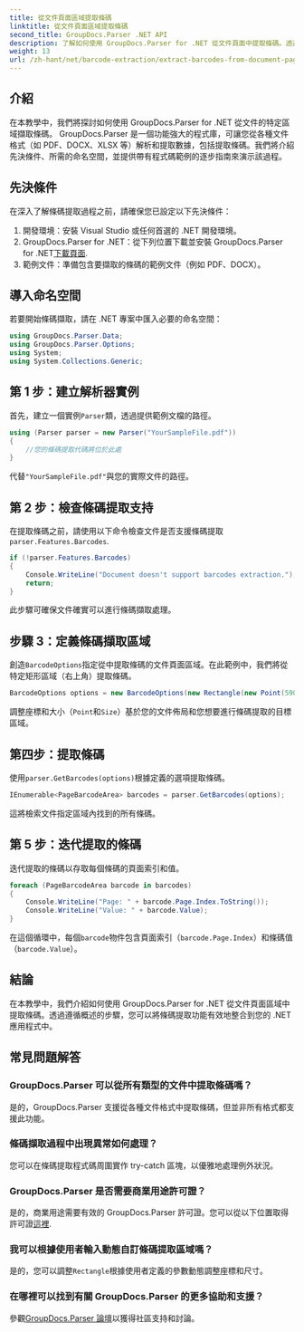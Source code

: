 ```yaml
---
title: 從文件頁面區域提取條碼
linktitle: 從文件頁面區域提取條碼
second_title: GroupDocs.Parser .NET API
description: 了解如何使用 GroupDocs.Parser for .NET 從文件頁面中提取條碼。透過此逐步教學增強您的文件處理能力。
weight: 13
url: /zh-hant/net/barcode-extraction/extract-barcodes-from-document-page-area/
---
```

## 介紹
在本教學中，我們將探討如何使用 GroupDocs.Parser for .NET 從文件的特定區域擷取條碼。 GroupDocs.Parser 是一個功能強大的程式庫，可讓您從各種文件格式（如 PDF、DOCX、XLSX 等）解析和提取數據，包括提取條碼。我們將介紹先決條件、所需的命名空間，並提供帶有程式碼範例的逐步指南來演示該過程。
## 先決條件
在深入了解條碼提取過程之前，請確保您已設定以下先決條件：
1. 開發環境：安裝 Visual Studio 或任何首選的 .NET 開發環境。
2.  GroupDocs.Parser for .NET：從下列位置下載並安裝 GroupDocs.Parser for .NET[下載頁面](https://releases.groupdocs.com/parser/net/).
3. 範例文件：準備包含要擷取的條碼的範例文件（例如 PDF、DOCX）。

## 導入命名空間
若要開始條碼擷取，請在 .NET 專案中匯入必要的命名空間：
```csharp
using GroupDocs.Parser.Data;
using GroupDocs.Parser.Options;
using System;
using System.Collections.Generic;
```
## 第 1 步：建立解析器實例
首先，建立一個實例`Parser`類，透過提供範例文檔的路徑。
```csharp
using (Parser parser = new Parser("YourSampleFile.pdf"))
{
    //您的條碼提取代碼將位於此處
}
```
代替`"YourSampleFile.pdf"`與您的實際文件的路徑。
## 第 2 步：檢查條碼提取支持
在提取條碼之前，請使用以下命令檢查文件是否支援條碼提取`parser.Features.Barcodes`.
```csharp
if (!parser.Features.Barcodes)
{
    Console.WriteLine("Document doesn't support barcodes extraction.");
    return;
}
```
此步驟可確保文件確實可以進行條碼擷取處理。
## 步驟 3：定義條碼擷取區域
創造`BarcodeOptions`指定從中提取條碼的文件頁面區域。在此範例中，我們將從特定矩形區域（右上角）提取條碼。
```csharp
BarcodeOptions options = new BarcodeOptions(new Rectangle(new Point(590, 80), new Size(150, 150)));
```
調整座標和大小（`Point`和`Size`）基於您的文件佈局和您想要進行條碼提取的目標區域。
## 第四步：提取條碼
使用`parser.GetBarcodes(options)`根據定義的選項提取條碼。
```csharp
IEnumerable<PageBarcodeArea> barcodes = parser.GetBarcodes(options);
```
這將檢索文件指定區域內找到的所有條碼。
## 第 5 步：迭代提取的條碼
迭代提取的條碼以存取每個條碼的頁面索引和值。
```csharp
foreach (PageBarcodeArea barcode in barcodes)
{
    Console.WriteLine("Page: " + barcode.Page.Index.ToString());
    Console.WriteLine("Value: " + barcode.Value);
}
```
在這個循環中，每個`barcode`物件包含頁面索引（`barcode.Page.Index`）和條碼值（`barcode.Value`）。

## 結論
在本教學中，我們介紹如何使用 GroupDocs.Parser for .NET 從文件頁面區域中提取條碼。透過遵循概述的步驟，您可以將條碼提取功能有效地整合到您的 .NET 應用程式中。

## 常見問題解答
### GroupDocs.Parser 可以從所有類型的文件中提取條碼嗎？
是的，GroupDocs.Parser 支援從各種文件格式中提取條碼，但並非所有格式都支援此功能。
### 條碼擷取過程中出現異常如何處理？
您可以在條碼提取程式碼周圍實作 try-catch 區塊，以優雅地處理例外狀況。
### GroupDocs.Parser 是否需要商業用途許可證？
是的，商業用途需要有效的 GroupDocs.Parser 許可證。您可以從以下位置取得許可證[這裡](https://purchase.groupdocs.com/buy).
### 我可以根據使用者輸入動態自訂條碼提取區域嗎？
是的，您可以調整`Rectangle`根據使用者定義的參數動態調整座標和尺寸。
### 在哪裡可以找到有關 GroupDocs.Parser 的更多協助和支援？
參觀[GroupDocs.Parser 論壇](https://forum.groupdocs.com/c/parser/17)以獲得社區支持和討論。